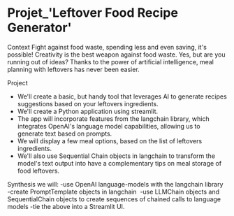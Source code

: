 # Projet_'Leftover Food Recipe Generator'

Context
Fight against food waste, spending less and even saving, it's possible! Creativity is the best weapon against food waste. Yes, but are you running out of ideas?
Thanks to the power of artificial intelligence, meal planning with leftovers has never been easier.

Project
- We'll create a basic, but handy tool that leverages AI to generate recipes suggestions based on your leftovers ingredients.
- We'll create a Python application using streamlit.
- The app will incorporate features from the langchain library, which integrates OpenAI's language model capabilities, allowing us to generate text based on prompts.
- We will display a few meal options, based on the list of leftovers ingredients. 
- We'll also use Sequential Chain objects in langchain to transform the model's text output into have a complementary tips on meal storage of food leftovers.

Synthesis 
we will:
-use OpenAI language-models with the langchain library
-create PromptTemplate objects in langchain 
-use LLMChain objects and SequentialChain objects to create sequences of chained calls to language models
-tie the above into a Streamlit UI.
